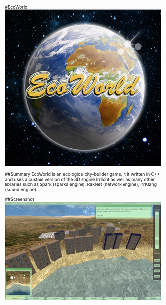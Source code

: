 #EcoWorld
![](Logo.jpg)

##Summary
EcoWorld is an ecological city-builder game.
It it written in C++ and uses a custom version of the 3D engine Irrlicht as well as many other libraries such as Spark (sparks engine), RakNet (network engine), irrKlang (sound engine)...

##Screenshot
![](Screenshot.jpg)
